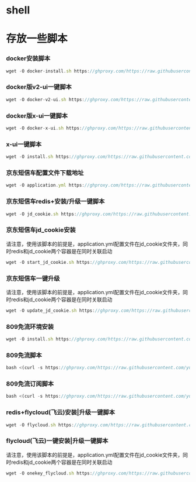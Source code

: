 # shell
# 存放一些脚本

### docker安装脚本
```javascript
wget -O docker-install.sh https://ghproxy.com/https://raw.githubusercontent.com/yuanter/shell/main/docker-install.sh;chmod +x *sh;bash docker-install.sh
```

### docker版v2-ui一键脚本
```javascript
wget -O docker-v2-ui.sh https://ghproxy.com/https://raw.githubusercontent.com/yuanter/shell/main/docker-v2-ui.sh;chmod +x *sh;bash docker-v2-ui.sh
```

### docker版x-ui一键脚本
```javascript
wget -O docker-x-ui.sh https://ghproxy.com/https://raw.githubusercontent.com/yuanter/shell/main/docker-x-ui.sh;chmod +x *sh;bash docker-x-ui.sh
```


### x-ui一键脚本
```javascript
wget -O install.sh https://ghproxy.com/https://raw.githubusercontent.com/yuanter/shell/main/x-ui/install.sh;chmod +x *sh;bash install.sh
```


### 京东短信车配置文件下载地址
```javascript
wget -O application.yml https://ghproxy.com/https://raw.githubusercontent.com/yuanter/shell/main/application.yml
```

### 京东短信车redis+安装/升级一键脚本
```javascript
wget -O jd_cookie.sh https://ghproxy.com/https://raw.githubusercontent.com/yuanter/shell/main/jd_cookie.sh;chmod +x *sh;bash jd_cookie.sh
```

### 京东短信车jd_cookie安装
请注意，使用该脚本的前提是，application.yml配置文件在jd_cookie文件夹，同时redis和jd_cookie两个容器是在同时关联启动
```javascript
wget -O start_jd_cookie.sh https://ghproxy.com/https://raw.githubusercontent.com/yuanter/shell/main/start_jd_cookie.sh;chmod +x *sh;bash start_jd_cookie.sh
```

### 京东短信车一键升级
请注意，使用该脚本的前提是，application.yml配置文件在jd_cookie文件夹，同时redis和jd_cookie两个容器是在同时关联启动
```javascript
wget -O update_jd_cookie.sh https://ghproxy.com/https://raw.githubusercontent.com/yuanter/shell/main/update_jd_cookie.sh;chmod +x *sh;bash update_jd_cookie.sh
```


### 809免流环境安装
```javascript
wget -O install.sh https://ghproxy.com/https://raw.githubusercontent.com/yuanter/shell/main/809ml/install.sh;chmod +x *sh;bash install.sh
```


### 809免流脚本
```javascript
bash <(curl -s https://ghproxy.com/https://raw.githubusercontent.com/yuanter/shell/main/809ml/path)
```


### 809免流订阅脚本
```javascript
bash <(curl -s https://ghproxy.com/https://raw.githubusercontent.com/yuanter/shell/main/809ml/sub)
```


### redis+flycloud(飞云)安装|升级一键脚本
```javascript
wget -O flycloud.sh https://ghproxy.com/https://raw.githubusercontent.com/yuanter/shell/main/flycloud.sh;chmod +x *sh;bash flycloud.sh
```

### flycloud(飞云)一键安装|升级一键脚本
请注意，使用该脚本的前提是，application.yml配置文件在jd_cookie文件夹，同时redis和jd_cookie两个容器是在同时关联启动
```javascript
wget -O onekey_flycloud.sh https://ghproxy.com/https://raw.githubusercontent.com/yuanter/shell/main/flycloud/onekey_flycloud.sh;chmod +x *sh;bash start_flycloud.sh
```
